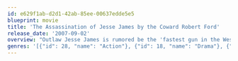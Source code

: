```yaml
---
id: e629f1ab-d2d1-42ab-85ee-00637edde5e5
blueprint: movie
title: 'The Assassination of Jesse James by the Coward Robert Ford'
release_date: '2007-09-02'
overview: "Outlaw Jesse James is rumored be the 'fastest gun in the West'. An eager recruit into James' notorious gang, Robert Ford eventually grows jealous of the famed outlaw and, when Robert and his brother sense an opportunity to kill James, their murderous action elevates their target to near mythical status."
genres: '[{"id": 28, "name": "Action"}, {"id": 18, "name": "Drama"}, {"id": 37, "name": "Western"}]'
---
```

